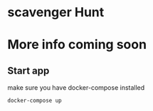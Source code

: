 # scavenger Hunt

# More info coming soon

## Start app

make sure you have docker-compose installed

```
docker-compose up
```
